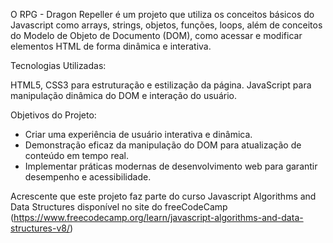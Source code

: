 O  RPG - Dragon Repeller é um projeto que utiliza os conceitos básicos do Javascript como arrays, strings, objetos, funções, loops, além de conceitos do Modelo de Objeto de Documento (DOM), como acessar e modificar elementos HTML de forma dinâmica e interativa.

Tecnologias Utilizadas:

HTML5, CSS3 para estruturação e estilização da página.
JavaScript para manipulação dinâmica do DOM e interação do usuário.

Objetivos do Projeto:

- Criar uma experiência de usuário interativa e dinâmica.
- Demonstração eficaz da manipulação do DOM para atualização de conteúdo em tempo real.
- Implementar práticas modernas de desenvolvimento web para garantir desempenho e acessibilidade.

Acrescente que este projeto faz parte do curso   Javascript Algorithms and Data Structures disponível no site do freeCodeCamp (https://www.freecodecamp.org/learn/javascript-algorithms-and-data-structures-v8/)

